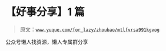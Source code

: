 # 【好事分享】1 篇

> 原文：[`www.yuque.com/for_lazy/zhoubao/mtlfvrsa991kgvog`](https://www.yuque.com/for_lazy/zhoubao/mtlfvrsa991kgvog)

公众号懒人找资源，懒人专属群分享